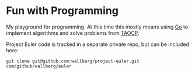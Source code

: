 # Fun with Programming

My playground for programming. At this time this mostly means using [Go](https://golang.org) to implement algorithms and solve problems from [TAOCP](https://en.wikipedia.org/wiki/The_Art_of_Computer_Programming).

Project Euler code is tracked in a separate private repo, but can be included here:

` git clone git@github.com:wallberg/project-euler.git com/github/wallberg/euler `
